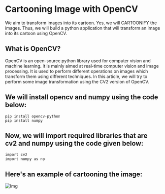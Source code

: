 # Cartooning Image with OpenCV

We aim to transform images into its cartoon. Yes, we will CARTOONIFY the images. Thus, we will build a python application that will transform an image into its cartoon using OpenCV.

## What is OpenCV?

OpenCV is an open-source python library used for computer vision and machine learning. It is mainly aimed at real-time computer vision and image processing. It is used to perform different operations on images which transform them using different techniques.
In this article, we will try to perform some image transformation using the CV2 version of OpenCV.

## We will install opencv and numpy using the code below:

```shell
pip install opencv-python
pip install numpy
```

## Now, we will import required libraries that are cv2 and numpy using the code given below:

```shell
import cv2
import numpy as np
```

## Here's an example of cartooning the image:

![Img](https://github.com/aliya-rahmani/Amazing-Python-Scripts/blob/master/Cartooning%20Image/cartoon.png)

